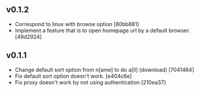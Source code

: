 ## v0.1.2

* Correspond to linux with browse option [80bb881]
* Implement a feature that is to open homepage url by a default browser. [49d2924]

## v0.1.1

* Change default sort option from n[ame] to do a[ll] (download) [7041464]
* Fix default sort option doesn't work. [e404c6e]
* Fix proxy doesn't work by not using authentication [210ea37]
